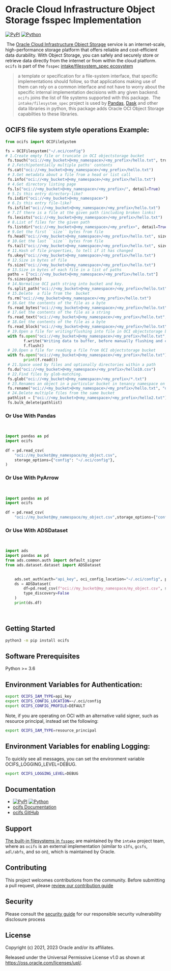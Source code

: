
# Oracle Cloud Infrastructure Object Storage fsspec Implementation


[![PyPI](https://img.shields.io/pypi/v/ocifs.svg?style=for-the-badge&logo=pypi&logoColor=white)](https://pypi.org/project/ocifs/) [![Python](https://img.shields.io/pypi/pyversions/ocifs.svg?style=for-the-badge&logo=pypi&logoColor=white)](https://pypi.org/project/ocifs/)


​
The [Oracle Cloud Infrastructure Object Storage](https://docs.oracle.com/en-us/iaas/Content/Object/Concepts/objectstorageoverview.htm) service is an internet-scale, high-performance storage platform that offers reliable and cost-efficient data durability. With Object Storage, you can safely and securely store or retrieve data directly from the internet or from within the cloud platform.
​
`ocifs` is part of the `fsspec` [intake/filesystem_spec ecosystem](https://github.com/intake/filesystem_spec)
​
> a template or specification for a file-system interface, that specific implementations should follow, so that applications making use of them can rely on a common interface and not have to worry about the specific internal implementation decisions with any given backend.
​
`ocifs` joins the list of file systems supported with this package.
​
The `intake/filesystem_spec` project is used by [Pandas](https://pandas.pydata.org/), [Dask](https://dask.org/) and other data libraries in python, this package adds Oracle OCI Object Storage capabilties to these libraries.
​
##  OCIFS file system style operations Example:
```python
from ocifs import OCIFileSystem

fs = OCIFilesystem("~/.oci/config")
# 1.Create empty file or truncate in OCI objectstorage bucket
 fs.touch("oci://<my_bucket>@<my_namespace>/<my_prefix>/hello.txt", truncate=True, data=b"Writing to Object Storage!")
 # 2.Fetch(potentially multiple paths' contents
 fs.cat("oci://<my_bucket>@<my_namespace>/<my_prefix>/hello.txt")
 # 3.Get metadata about a file from a head or list call
 fs.info("oci://<my_bucket>@<my_namespace>/<my_prefix>/hello.txt")
 # 4.Get directory listing page
 fs.ls("oci://<my_bucket>@<my_namespace>/<my_prefix>/", detail=True)
 # 5.Is this entry directory-like?
 fs.isdir("oci://<my_bucket>@<my_namespace>")
 # 6.Is this entry file-like?
 fs.isfile("oci://<my_bucket>@<my_namespace>/<my_prefix>/hello.txt")
 # 7.If there is a file at the given path (including broken links)
 fs.lexists("oci://<my_bucket>@<my_namespace>/<my_prefix>/hello.txt")
 # 8.List of files for the given path
 fs.listdir("oci://<my_bucket>@<my_namespace>/<my_prefix>", detail=True)
 # 9.Get the first ``size`` bytes from file
 fs.head("oci://<my_bucket>@<my_namespace>/<my_prefix>/hello.txt", size=1024)
 # 10.Get the last ``size`` bytes from file
 fs.tail("oci://<my_bucket>@<my_namespace>/<my_prefix>/hello.txt", size=1024)
 # 11.Hash of file properties, to tell if it has changed
 fs.ukey("oci://<my_bucket>@<my_namespace>/<my_prefix>/hello.txt")
 # 12.Size in bytes of file
 fs.size("oci://<my_bucket>@<my_namespace>/<my_prefix>/hello.txt")
 # 13.Size in bytes of each file in a list of paths
 paths = ["oci://<my_bucket>@<my_namespace>/<my_prefix>/hello.txt"]
 fs.sizes(paths)
 # 14.Normalise OCI path string into bucket and key.
 fs.split_path("oci://<my_bucket>@<my_namespace>/<my_prefix>/hello.txt")
 # 15.Delete  a file from the  bucket
 fs.rm("oci://<my_bucket>@<my_namespace>/<my_prefix>/hello.txt")
 # 16.Get the contents of the file as a byte
 fs.read_bytes("oci://<my_bucket>@<my_namespace>/<my_prefix>/hello.txt", start=0, end=13)
 # 17.Get the contents of the file as a string
 fs.read_text("oci://<my_bucket>@<my_namespace>/<my_prefix>/hello.txt", encoding=None, errors=None, newline=None)
 # 18.Get the contents of the file as a byte
 fs.read_block("oci://<my_bucket>@<my_namespace>/<my_prefix>/hello.txt", 0, 13)
 # 19.Open a file for writing/flushing into file in OCI objectstorage bucket
 with fs.open("oci://<my_bucket>@<my_namespace>/<my_prefix>/hello.txt", 'w', autocommit=True) as f:
        f.write("Writing data to buffer, before manually flushing and closing.") # data is flushed and file closed
        f.flush()
 # 20.Open a file for reading a file from OCI objectstorage bucket
 with fs.open("oci://<my_bucket>@<my_namespace>/<my_prefix>/hello.txt") as f:
        print(f.read())
 # 21.Space used by files and optionally directories within a path
 fs.du("oci://<my_bucket>@<my_namespace>/<my_prefix>/hello10.csv")
 # 22.Find files by glob-matching.
 fs.glob("oci://<my_bucket>@<my_namespace>/<my_prefix>/*.txt")
 # 23.Renames an object in a particular bucket in tenancy namespace on OCI
 fs.rename("oci://<my_bucket>@<my_namespace>/<my_prefix>/hello.txt", "oci://<my_bucket>@<my_namespace>/<my_prefix>/hello2.txt")
 # 24.Delete multiple files from the same bucket
 pathlist = ["oci://<my_bucket>@<my_namespace>/<my_prefix>/hello2.txt"]
 fs.bulk_delete(pathlist)

```



### Or Use With Pandas
​
```python
import pandas as pd
import ocifs
​
df = pd.read_csv(
    "oci://my_bucket@my_namespace/my_object.csv",
    storage_options={"config": "~/.oci/config"},
)
```

### Or Use With PyArrow
​
```python
import pandas as pd
import ocifs
​
df = pd.read_csv(
    "oci://my_bucket@my_namespace/my_object.csv",storage_options={"config": "~/.oci/config"})
```

### Or Use With ADSDataset
​
```python
import ads
import pandas as pd
from ads.common.auth import default_signer
from ads.dataset.dataset import ADSDataset

​
    ads.set_auth(auth="api_key", oci_config_location="~/.oci/config", profile="<profile_name>")
    ds = ADSDataset(
        df=pd.read_csv(f"oci://my_bucket@my_namespace/my_object.csv", storage_options=default_signer()),
        type_discovery=False
    )
    print(ds.df)
```

​
## Getting Started
```bash
python3 -m pip install ocifs
```

## Software Prerequisites
Python >= 3.6

## Environment Variables for Authentication:
```bash
export OCIFS_IAM_TYPE=api_key
export OCIFS_CONFIG_LOCATION=~/.oci/config
export OCIFS_CONFIG_PROFILE=DEFAULT
```

Note, if you are operating on OCI with an alternative valid signer, such as resource principal, instead set the following:
```bash
export OCIFS_IAM_TYPE=resource_principal
```

## Environment Variables for enabling Logging:
To quickly see all messages, you can set the environment variable OCIFS_LOGGING_LEVEL=DEBUG.
```bash
export OCIFS_LOGGING_LEVEL=DEBUG
```

## Documentation
* [![PyPI](https://img.shields.io/pypi/v/ocifs.svg?style=for-the-badge&logo=pypi&logoColor=white)](https://pypi.org/project/ocifs/) [![Python](https://img.shields.io/pypi/pyversions/ocifs.svg?style=for-the-badge&logo=pypi&logoColor=white)](https://pypi.org/project/ocifs/)
* [ocifs Documentation](https://ocifs.readthedocs.io/en/latest/index.html)
* [ocifs GitHub](https://github.com/oracle/ocifs)

## Support
[The built-in filesystems in `fsspec`](https://filesystem-spec.readthedocs.io/en/latest/api.html#built-in-implementations) are maintained by the `intake` project team, where as `ocifs` is an external implementation (similar to `s3fs`, `gcsfs`, `adl/abfs`, and so on), which is maintained by Oracle.

## Contributing
This project welcomes contributions from the community. Before submitting a pull request, please [review our contribution guide](./CONTRIBUTING.md)

## Security
Please consult the [security guide](./SECURITY.md) for our responsible security vulnerability disclosure process

## License
Copyright (c) 2021, 2023 Oracle and/or its affiliates.

Released under the Universal Permissive License v1.0 as shown at
<https://oss.oracle.com/licenses/upl/>.
